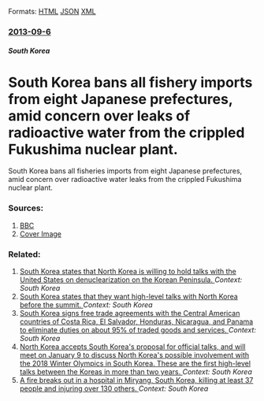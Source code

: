 
Formats: [HTML](/news/2013/09/6/south-korea-bans-all-fishery-imports-from-eight-japanese-prefectures-amid-concern-over-leaks-of-radioactive-water-from-the-crippled-fukushi.html)  [JSON](/news/2013/09/6/south-korea-bans-all-fishery-imports-from-eight-japanese-prefectures-amid-concern-over-leaks-of-radioactive-water-from-the-crippled-fukushi.json)  [XML](/news/2013/09/6/south-korea-bans-all-fishery-imports-from-eight-japanese-prefectures-amid-concern-over-leaks-of-radioactive-water-from-the-crippled-fukushi.xml)  

### [2013-09-6](/news/2013/09/6/index.md)

##### South Korea
# South Korea bans all fishery imports from eight Japanese prefectures, amid concern over leaks of radioactive water from the crippled Fukushima nuclear plant. 

South Korea bans all fisheries imports from eight Japanese prefectures, amid concern over radioactive water leaks from the crippled Fukushima nuclear plant.


### Sources:

1. [BBC](http://www.bbc.co.uk/news/world-asia-23968282)
1. [Cover Image](http://ichef.bbci.co.uk/news/1024/media/images/69681000/jpg/_69681726_019183507.jpg)

### Related:

1. [South Korea states that North Korea is willing to hold talks with the United States on denuclearization on the Korean Peninsula. ](/news/2018/03/6/south-korea-states-that-north-korea-is-willing-to-hold-talks-with-the-united-states-on-denuclearization-on-the-korean-peninsula.md) _Context: South Korea_
2. [South Korea states that they want high-level talks with North Korea before the summit. ](/news/2018/03/16/south-korea-states-that-they-want-high-level-talks-with-north-korea-before-the-summit.md) _Context: South Korea_
3. [South Korea signs free trade agreements with the Central American countries of Costa Rica, El Salvador, Honduras, Nicaragua, and Panama to eliminate duties on about 95% of traded goods and services. ](/news/2018/02/21/south-korea-signs-free-trade-agreements-with-the-central-american-countries-of-costa-rica-el-salvador-honduras-nicaragua-and-panama-to-e.md) _Context: South Korea_
4. [North Korea accepts South Korea's proposal for official talks, and will meet on January 9 to discuss North Korea's possible involvement with the 2018 Winter Olympics in South Korea. These are the first high-level talks between the Koreas in more than two years. ](/news/2018/01/4/north-korea-accepts-south-korea-s-proposal-for-official-talks-and-will-meet-on-january-9-to-discuss-north-korea-s-possible-involvement-with.md) _Context: South Korea_
5. [A fire breaks out in a hospital in Miryang, South Korea, killing at least 37 people and injuring over 130 others. ](/news/2018/01/26/a-fire-breaks-out-in-a-hospital-in-miryang-south-korea-killing-at-least-37-people-and-injuring-over-130-others.md) _Context: South Korea_
